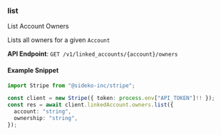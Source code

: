 
### list <a name="list"></a>
List Account Owners

<p>Lists all owners for a given <code>Account</code></p>

**API Endpoint**: `GET /v1/linked_accounts/{account}/owners`

#### Example Snippet

```typescript
import Stripe from "@sideko-inc/stripe";

const client = new Stripe({ token: process.env["API_TOKEN"]!! });
const res = await client.linkedAccount.owners.list({
  account: "string",
  ownership: "string",
});
```
